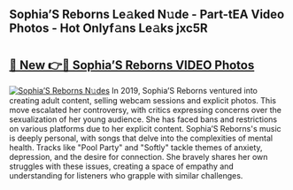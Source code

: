 ## Sophia’S Reborns Le𝚊ked N𝚞de - Part-tEA Video Photos - Hot Onlyf𝚊ns Le𝚊ks jxc5R

# <h2><a href="http://ab36775.deff.icu/?id=Sophia%e2%80%99S+Reborns">🔗 New 👉🔴 Sophia’S Reborns VIDEO Photos</a></h2>

[![Sophia’S Reborns N𝚞des](https://i.imgur.com/rIISA9y.gif)](http://ab36775.deff.icu/?id=Sophia%e2%80%99S+Reborns)
In 2019, Sophia’S Reborns ventured into creating adult content, selling webcam sessions and explicit photos. This move escalated her controversy, with critics expressing concerns over the sexualization of her young audience. She has faced bans and restrictions on various platforms due to her explicit content. Sophia’S Reborns's music is deeply personal, with songs that delve into the complexities of mental health. Tracks like "Pool Party" and "Softly" tackle themes of anxiety, depression, and the desire for connection. She bravely shares her own struggles with these issues, creating a space of empathy and understanding for listeners who grapple with similar challenges.
